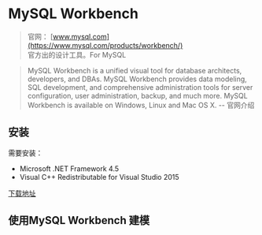 # MySQL Workbench

> 官网： [www.mysql.com](https://www.mysql.com/products/workbench/)
> <br> 官方出的设计工具。For MySQL

> MySQL Workbench is a unified visual tool for database architects, developers, and DBAs. MySQL Workbench provides data modeling, SQL development, and comprehensive administration tools for server configuration, user administration, backup, and much more. MySQL Workbench is available on Windows, Linux and Mac OS X.  -- 官网介绍

## 安装

需要安装：
- Microsoft .NET Framework 4.5
- Visual C++ Redistributable for Visual Studio 2015

[下载地址](https://dev.mysql.com/downloads/workbench/)

## 使用MySQL Workbench 建模



